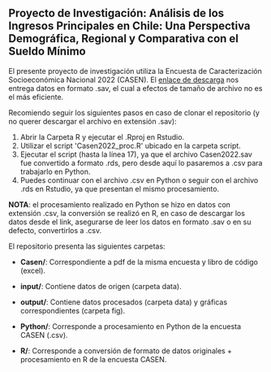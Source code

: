 ## Proyecto de Investigación: Análisis de los Ingresos Principales en Chile: Una Perspectiva Demográfica, Regional y Comparativa con el Sueldo Mínimo

El presente proyecto de investigación utiliza la Encuesta de Caracterización Socioeconómica Nacional 2022 (CASEN). El [enlace de descarga](https://observatorio.ministeriodesarrollosocial.gob.cl/storage/docs/casen/2022/Base%20de%20datos%20Casen%202022%20SPSS_18%20marzo%202024.sav.zip 'Casen 2022') nos entrega datos en formato .sav, el cual a efectos de tamaño de archivo no es el más eficiente. 

Recomiendo seguir los siguientes pasos en caso de clonar el repositorio (y no querer descargar el archivo en extensión .sav):

1. Abrir la Carpeta R y ejecutar el .Rproj en Rstudio.
2. Utilizar el script 'Casen2022_proc.R' ubicado en la carpeta script.
3. Ejecutar el script (hasta la línea 17), ya que el archivo Casen2022.sav fue convertido a formato .rds, pero desde aquí lo pasaremos a .csv para trabajarlo en Python.
4. Puedes continuar con el archivo .csv en Python o seguir con el archivo .rds en Rstudio, ya que presentan el mismo procesamiento.

**NOTA**: el procesamiento realizado en Python se hizo en datos con extensión .csv, la conversión se realizó en R, en caso de descargar los datos desde el link, asegurarse de leer los datos en formato .sav o en su defecto, convertirlos a .csv.

El repositorio presenta las siguientes carpetas:

- **Casen/**: Correspondiente a pdf de la misma encuesta y libro de código (excel).

- **input/**: Contiene datos de origen (carpeta data). 

- **output/**: Contiene datos procesados (carpeta data) y gráficas correspondientes (carpeta fig).

- **Python/**: Corresponde a procesamiento en Python de la encuesta CASEN (.csv).

- **R/**: Corresponde a conversión de formato de datos originales + procesamiento en R de la encuesta CASEN.
